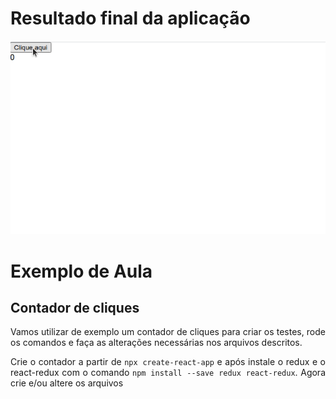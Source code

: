 # Resultado final da aplicação
![Animação](./animation.gif)

# Exemplo de Aula

## Contador de cliques
<p align="justify">
Vamos utilizar de exemplo um contador de cliques para criar os testes, rode os comandos e faça as alterações necessárias nos arquivos descritos.
</p>
<p align="justify">
Crie o contador a partir de 
<code>npx create-react-app</code> e após instale o redux e o react-redux com o comando <code>npm install --save redux react-redux</code>. Agora crie e/ou altere os arquivos
</p>